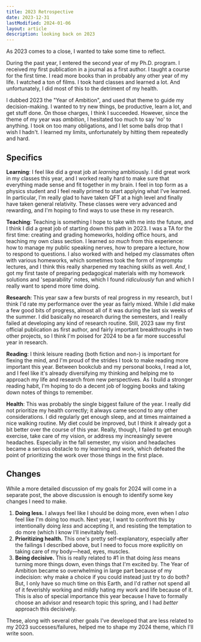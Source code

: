```yaml
---
title: 2023 Retrospective
date: 2023-12-31
lastModified: 2024-01-06
layout: article
description: looking back on 2023
---
```


As 2023 comes to a close, I wanted to take some time to reflect.

During the past year, I entered the second year of my Ph.D. program. I received my first publication in a journal as a first author. I taught a course for the first time. I read more books than in probably any other year of my life. I watched a ton of films. I took hard classes and learned a lot. And unfortunately, I did most of this to the detriment of my health.

I dubbed 2023 the "Year of Ambition", and used that theme to guide my decision-making. I wanted to try new things, be productive, learn a lot, and get stuff done. On those charges, I think I succeeded. However, since the theme of my year was *ambition*, I hesitated too much to say 'no' to anything. I took on too many obligations, and I let some balls drop that I wish I hadn't. I learned my limits, unfortunately by hitting them repeatedly and hard.

## Specifics

**Learning**: I feel like did a great job at *learning* ambitiously. I did great work in my classes this year, and I worked really hard to make sure that everything made sense and fit together in my brain. I feel in top form as a physics student and I feel really primed to start applying what I've learned. In particular, I'm really glad to have taken QFT at a high level and finally have taken general relativity. These classes were very advanced and rewarding, and I'm hoping to find ways to use these in my research.

**Teaching**: Teaching is something I hope to take with me into the future, and I think I did a great job of starting down this path in 2023. I was a TA for the first time: creating and grading homeworks, holding office hours, and teaching my own class section. I learned *so much* from this experience: how to manage my public speaking nerves, how to prepare a lecture, how to respond to questions. I also worked with and helped my classmates often with various homeworks, which sometimes took the form of impromptu lectures, and I think this really sharpened my teaching skills as well. *And*, I got my first taste of preparing pedagogical materials with my homework solutions and 'separability' notes, which I found *ridiculously* fun and which I really want to spend more time doing.

**Research**: This year saw a few bursts of real progress in my research, but I think I'd rate my performance over the year as fairly mixed. While I *did* make a few good bits of progress, almost all of it was during the last six weeks of the summer. I did basically no research during the semesters, and I really failed at developing any kind of research routine. Still, 2023 saw my first official publication as first author, and fairly important breakthroughs in two other projects, so I think I'm poised for 2024 to be a far more successful year in research.

**Reading**: I think leisure reading (both fiction and non-) is important for flexing the mind, and I'm proud of the strides I took to make reading more important this year. Between bookclub and my personal books, I read a lot, and I feel like it's already diversifying my thinking and helping me to approach my life and research from new perspectives. As I build a stronger reading habit, I'm hoping to do a decent job of logging books and taking down notes of things to remember.

**Health**: This was probably the single biggest failure of the year. I really did not prioritize my health correctly; it always came second to any other considerations. I did regularly get enough sleep, and at times maintained a nice walking routine. My diet could be improved, but I think it already got a bit better over the course of this year. Really, though, I failed to get enough exercise, take care of my vision, or address my increasingly severe headaches. Especially in the fall semester, my vision and headaches became a serious obstacle to my learning and work, which defeated the point of prioritizing the work over those things in the first place.

## Changes

While a more detailed discussion of my goals for 2024 will come in a separate post, the above discussion is enough to identify some key changes I need to make.

1. **Doing less.** I always feel like I should be doing more, even when I *also* feel like I'm doing too much. Next year, I want to confront this by intentionally doing *less* and accepting it, and resisting the temptation to do more (which I know I'll inevitably feel).
2. **Prioritizing health.** This one's pretty self-explanatory, especially after the failings I described above, but I need to focus more explicitly on taking care of my body—head, eyes, muscles.
3. **Being decisive.** This is really related to #1 in that doing *less* means turning more things down, even things that I'm excited by. The Year of Ambition became so overwhelming in large part because of my indecision: why make a choice if you could instead just try to do both? But, I only have so much time on this Earth, and I'd rather not spend all of it feverishly working and mildly hating my work and life because of it. This is also of special importance this year because I have to formally choose an advisor and research topic this spring, and I had *better* approach this decisively.

These, along with several other goals I've developed that are less related to my 2023 successes/failures, helped me to shape my 2024 theme, which I'll write soon.
